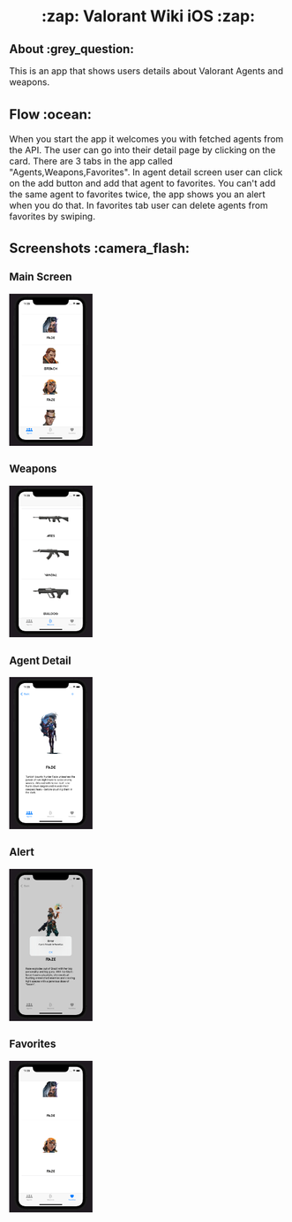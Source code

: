 <h1 align="center">
  :zap: Valorant Wiki iOS :zap:
</h1>
<h2>
  About :grey_question:
</h2>
<p><font size="3">
  This is an app that shows users details about Valorant Agents and weapons.
</p>
<h2>
  Flow :ocean:
</h2>
<p><font size="3">
  When you start the app it welcomes you with fetched agents from the API. The user can go into their detail page by clicking on the card. There are 3 tabs in the app called "Agents,Weapons,Favorites". In agent detail screen user can click on the add button and add that agent to favorites. You can't add the same agent to favorites twice, the app shows you an alert when you do that. In favorites tab user can delete agents from favorites by swiping.
</p>
<h2>
  Screenshots :camera_flash:
</h2>

<h3>
  Main Screen
</h3>
<img src="./images/1.png" alt="1" width="30%" height="30%"/>
<h3>
  Weapons
</h3>
<img src="./images/2.png" alt="2" width="30%" height="30%"/>
<h3>
  Agent Detail
</h3>
<img src="./images/3.png" alt="3" width="30%" height="30%"/>
<h3>
Alert
</h3>
<img src="./images/4.png" alt="4" width="30%" height="30%"/>
<h3>
Favorites
</h3>
<img src="./images/5.png" alt="5" width="30%" height="30%"/>

